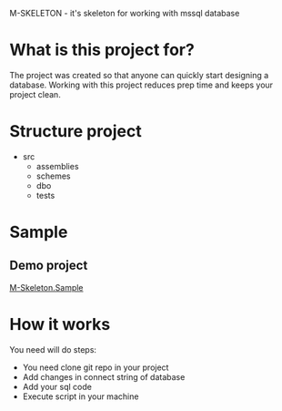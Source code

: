M-SKELETON -  it's skeleton for working with mssql database

# What is this project for?
The project was created so that anyone can quickly start designing a database. 
Working with this project reduces prep time and keeps your project clean.

# Structure project

* src
  + assemblies
  + schemes
  + dbo
  + tests

# Sample
## Demo project
[M-Skeleton.Sample](https://github.com/live-dev999/M-Skeleton.Sample)

# How it works
You need will do steps: 
* You need clone git repo in your project
* Add changes in connect string of database
* Add your sql code
* Execute script in your machine

